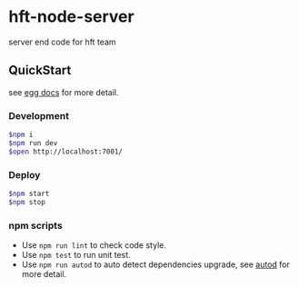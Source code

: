 # hft-node-server

server end code for hft team

## QuickStart

<!-- add docs here for user -->

see [egg docs][egg] for more detail.

### Development

```bash
$npm i
$npm run dev
$open http://localhost:7001/
```

### Deploy

```bash
$npm start
$npm stop
```

### npm scripts

- Use `npm run lint` to check code style.
- Use `npm test` to run unit test.
- Use `npm run autod` to auto detect dependencies upgrade, see [autod](https://www.npmjs.com/package/autod) for more detail.

[egg]: https://eggjs.org